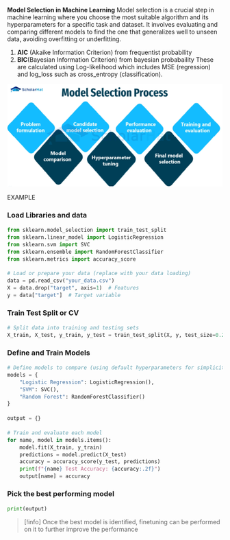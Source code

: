 **Model Selection in Machine Learning**
Model selection is a crucial step in machine learning where you choose the most suitable algorithm and its hyperparameters for a specific task and dataset. It involves evaluating and comparing different models to find the one that generalizes well to unseen data, avoiding overfitting or underfitting.

1. **AIC** (Akaike Information Criterion) from frequentist probability
2. **BIC**(Bayesian Information Criterion) from bayesian probabaility
   These are calculated using Log-likelihood which includes MSE (regression) and log_loss such as cross_entropy (classification).

![Alt text](20240502224131.png)

EXAMPLE

### Load Libraries and data

```python
from sklearn.model_selection import train_test_split
from sklearn.linear_model import LogisticRegression
from sklearn.svm import SVC
from sklearn.ensemble import RandomForestClassifier
from sklearn.metrics import accuracy_score

# Load or prepare your data (replace with your data loading)
data = pd.read_csv("your_data.csv")
X = data.drop("target", axis=1)  # Features
y = data["target"]  # Target variable
```

### Train Test Split or CV

```python
# Split data into training and testing sets
X_train, X_test, y_train, y_test = train_test_split(X, y, test_size=0.2, random_state=42)
```

### Define and Train Models

```python
# Define models to compare (using default hyperparameters for simplicity)
models = {
    "Logistic Regression": LogisticRegression(),
    "SVM": SVC(),
    "Random Forest": RandomForestClassifier()
}

output = {}

# Train and evaluate each model
for name, model in models.items():
    model.fit(X_train, y_train)
    predictions = model.predict(X_test)
    accuracy = accuracy_score(y_test, predictions)
    print(f"{name} Test Accuracy: {accuracy:.2f}")
    output[name] = accuracy
```

### Pick the best performing model

```python
print(output)
```

> [!info]
> Once the best model is identified, finetuning can be performed on it to further improve the performance
